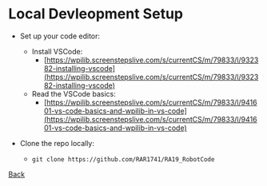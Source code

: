 # Local Devleopment Setup

- Set up your code editor:
    - Install VSCode:
        - [https://wpilib.screenstepslive.com/s/currentCS/m/79833/l/932382-installing-vscode](https://wpilib.screenstepslive.com/s/currentCS/m/79833/l/932382-installing-vscode)
    - Read the VSCode basics:
        - [https://wpilib.screenstepslive.com/s/currentCS/m/79833/l/941601-vs-code-basics-and-wpilib-in-vs-code](https://wpilib.screenstepslive.com/s/currentCS/m/79833/l/941601-vs-code-basics-and-wpilib-in-vs-code)

- Clone the repo locally:
  - `git clone https://github.com/RAR1741/RA19_RobotCode`

[Back](../README.md)